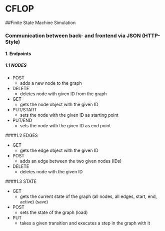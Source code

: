 # CFLOP
##Finite State Machine Simulation

### Communication between back- and frontend via JSON (HTTP-Style)

#### 1. Endpoints  
##### 1.1 NODES
* POST  
    * adds a new node to the graph
* DELETE  
    * deletes node with given ID from the graph
* GET  
    * gets the node object with the given ID 
* PUT/START  
    * sets the node with the given ID as starting point
* PUT/END
    * sets the node with the given ID as end point
    
####1.2 EDGES  
* GET
    * gets the edge object with the given ID  
* POST  
    * adds an edge between the two given nodes (IDs)
* DELETE  
    * deletes node with the given ID

####1.3 STATE
* GET
    * gets the current state of the graph (all nodes, all edges, start, end, active) (save)
* POST
    * sets the state of the graph (load)  
* PUT  
    * takes a given transition and executes a step in the graph with it
    

